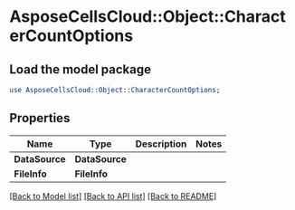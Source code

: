 # AsposeCellsCloud::Object::CharacterCountOptions 

## Load the model package
```perl
use AsposeCellsCloud::Object::CharacterCountOptions;
```

## Properties
Name | Type | Description | Notes
------------ | ------------- | ------------- | -------------
**DataSource** | **DataSource** |  |
**FileInfo** | **FileInfo** |  |  

[[Back to Model list]](../README.md#documentation-for-models) [[Back to API list]](../README.md#documentation-for-api-endpoints) [[Back to README]](../README.md)


